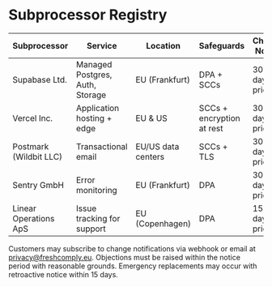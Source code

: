 # Subprocessor Registry

| Subprocessor | Service | Location | Safeguards | Change Notice |
| --- | --- | --- | --- | --- |
| Supabase Ltd. | Managed Postgres, Auth, Storage | EU (Frankfurt) | DPA + SCCs | 30 days prior |
| Vercel Inc. | Application hosting + edge | EU & US | SCCs + encryption at rest | 30 days prior |
| Postmark (Wildbit LLC) | Transactional email | EU/US data centers | SCCs + TLS | 30 days prior |
| Sentry GmbH | Error monitoring | EU (Frankfurt) | DPA | 30 days prior |
| Linear Operations ApS | Issue tracking for support | EU (Copenhagen) | DPA | 15 days prior |

Customers may subscribe to change notifications via webhook or email at privacy@freshcomply.eu. Objections must be raised within the notice period with reasonable grounds. Emergency replacements may occur with retroactive notice within 15 days.

